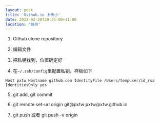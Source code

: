 ```yaml
---
layout: post
title: 'Github.io 上传小'
date: 2022-02-28T20:34:00+11:00
location: '赣州'
---
```


1. Github clone repository 

2. 编辑文件

3. 把私钥找到，位置确定好

4. 在`~/.ssh/config`里配置私钥，样板如下

`
Host pxtw
Hostname github.com
IdentityFile /Users/tempuser/id_rsa
IdentitiesOnly yes
`

5. git add, git commit

6. git remote set-url origin git@pxtw:pxtw/pxtw.github.io

7. git push 或者 git push -v origin



